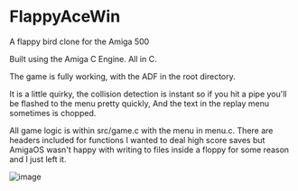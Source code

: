 # FlappyAceWin

A flappy bird clone for the Amiga 500

Built using the Amiga C Engine. All in C.

The game is fully working, with the ADF in the root directory.

It is a little quirky, the collision detection is instant so if you hit a pipe you'll be flashed to the menu pretty quickly, And the text in the replay menu sometimes is chopped.

All game logic is within src/game.c with the menu in menu.c. There are headers included for functions I wanted to deal high score saves but AmigaOS wasn't happy with writing to files inside a floppy for some reason and I just left it.

![image](https://github.com/NZjeux26/FlappyAceWin/assets/91103932/69fb6058-175d-4f28-888a-6ff6a5a1f4fd)

